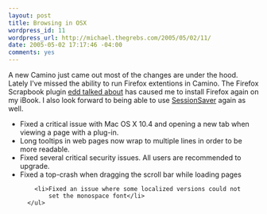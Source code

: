 ```yaml
--- 
layout: post
title: Browsing in OSX
wordpress_id: 11
wordpress_url: http://michael.thegrebs.com/2005/05/02/11/
date: 2005-05-02 17:17:46 -04:00
comments: yes
---
```

A new Camino just came out most of the changes are under the hood.  Lately I've missed the ability to run Firefox extentions in Camino.  The Firefox Scrapbook plugin <a href="http://usefulinc.com/edd/blog/contents/2005/04/27-scrapbook/read">edd talked about</a> has caused me to install Firefox again on my iBook.  I also look forward to being able to use <a href="http://extensionroom.mozdev.org/more-info/sessionsaver">SessionSaver</a> again as well.
      <ul>
        <li> Fixed a critical issue with Mac OS X 10.4 and opening a new tab when viewing a page with a plug-in.</li>
	   <li> Long tooltips in web pages now wrap to multiple lines in order to be more readable.</li>
	   <li> Fixed several critical security issues. All users are recommended
        to upgrade.</li>
        <li>Fixed a top-crash when dragging the scroll bar while
          loading pages</li>

        <li>Fixed an issue where some localized versions could not
            set the monospace font</li>
      </ul>
